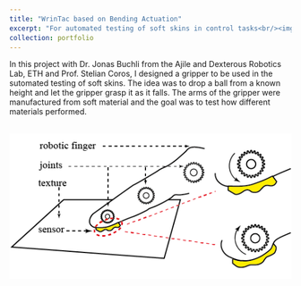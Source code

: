 ```yaml
---
title: "WrinTac based on Bending Actuation"
excerpt: "For automated testing of soft skins in control tasks<br/><img src='/images/projectImages/wrintacbending.png'>"
collection: portfolio
---
```


In this project with Dr. Jonas Buchli from the Ajile and Dexterous Robotics Lab, ETH and Prof. Stelian Coros, I designed a gripper to be used in the sutomated testing of soft skins. The idea was to drop a ball from a known height and let the gripper grasp it as it falls. The arms of the gripper were manufactured from soft material and the goal was to test how different materials performed.

<br/><img src='/images/projectImages/wrintacbending.png'>